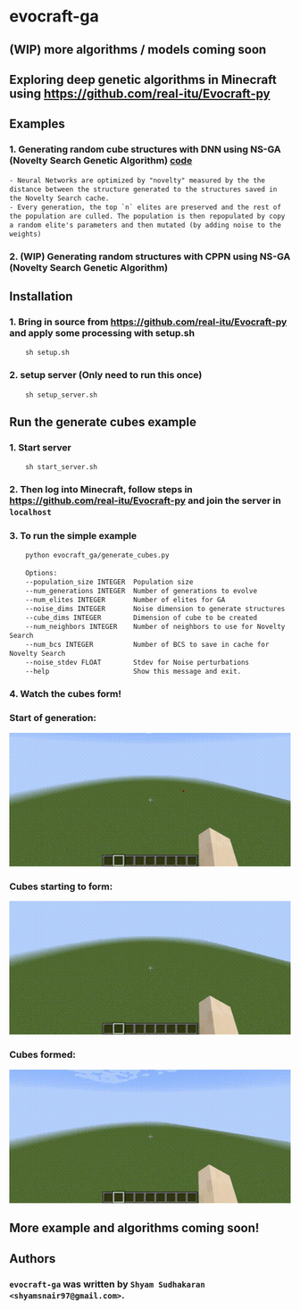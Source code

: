 evocraft-ga
================
## (WIP) more algorithms / models coming soon
## Exploring deep genetic algorithms in Minecraft using https://github.com/real-itu/Evocraft-py

## Examples
### 1. Generating random cube structures with DNN using NS-GA (Novelty Search Genetic Algorithm) [code](evocraft_ga/generate_cubes.py)
```
- Neural Networks are optimized by "novelty" measured by the the distance between the structure generated to the structures saved in the Novelty Search cache.
- Every generation, the top `n` elites are preserved and the rest of the population are culled. The population is then repopulated by copy a random elite's parameters and then mutated (by adding noise to the weights)
```
### 2. (WIP) Generating random structures with CPPN using NS-GA (Novelty Search Genetic Algorithm)

Installation
------------

### 1. Bring in source from https://github.com/real-itu/Evocraft-py and apply some processing with setup.sh
```
    sh setup.sh
```
### 2. setup server (Only need to run this once)
```
    sh setup_server.sh
```

Run the generate cubes example
-----
### 1. Start server
```
    sh start_server.sh
```
### 2. Then log into Minecraft, follow steps in https://github.com/real-itu/Evocraft-py and join the server in `localhost`

### 3. To run the simple example
```
    python evocraft_ga/generate_cubes.py 

    Options:
    --population_size INTEGER  Population size
    --num_generations INTEGER  Number of generations to evolve
    --num_elites INTEGER       Number of elites for GA
    --noise_dims INTEGER       Noise dimension to generate structures
    --cube_dims INTEGER        Dimension of cube to be created
    --num_neighbors INTEGER    Number of neighbors to use for Novelty Search
    --num_bcs INTEGER          Number of BCS to save in cache for Novelty Search
    --noise_stdev FLOAT        Stdev for Noise perturbations
    --help                     Show this message and exit.

```
### 4. Watch the cubes form!

### Start of generation:
![Alt Text](gifs/out_first.gif)
### Cubes starting to form:
![Alt Text](gifs/out_second.gif)
### Cubes formed:
![Alt Text](gifs/out_final.gif)

## More example and algorithms coming soon!
Authors
-------

### `evocraft-ga` was written by `Shyam Sudhakaran <shyamsnair97@gmail.com>`.